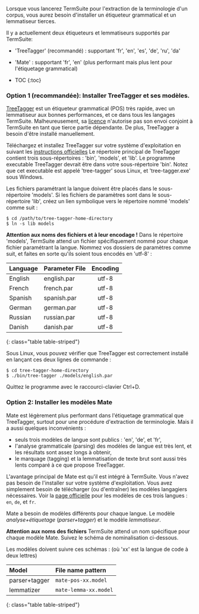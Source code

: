 Lorsque vous lancerez TermSuite pour l'extraction de la terminologie d'un corpus, vous aurez besoin d'installer un étiqueteur grammatical et un lemmatiseur tierces.


Il y a actuellement deux étiqueteurs et lemmatiseurs supportés par TermSuite:

* 'TreeTagger' (recommandé) : supportant 'fr', 'en', 'es', 'de', 'ru', 'da'
* 'Mate' : supportant 'fr', 'en' (plus performant mais plus lent pour l'étiquetage grammatical)

* TOC
{:toc}

### Option 1 (recommandée): Installer TreeTagger et ses modèles.


[TreeTagger](http://www.cis.uni-muenchen.de/~schmid/tools/TreeTagger/) est un étiqueteur grammatical (POS) très rapide, avec un lemmatiseur aux bonnes performances, et ce dans tous les langages TermSuite. Malheureusement, sa [licence](http://www.cis.uni-muenchen.de/~schmid/tools/TreeTagger/Tagger-Licence) n'autorise pas son envoi conjoint à TermSuite en tant que tierce partie dépendante. De plus, TreeTagger a besoin d'être installé manuellement.

Téléchargez et installez TreeTagger sur votre système d'exploitation en suivant les [instructions officielles](http://www.cis.uni-muenchen.de/~schmid/tools/TreeTagger/)
Le répertoire principal de TreeTagger contient trois sous-répertoires : 'bin', 'models', et 'lib'. Le programme executable TreeTagger devrait être dans votre sous-répertoire 'bin'. Notez que cet executable est appelé 'tree-tagger' sous Linux, et 'tree-tagger.exe' sous Windows.

Les fichiers paramétrant la langue doivent être placés dans le sous-répertoire 'models'.
Si les fichiers de paramètres sont dans le sous-répertoire 'lib', créez un lien symbolique vers le répertoire nommé 'models' comme suit :

~~~
$ cd /path/to/tree-tagger-home-directory
$ ln -s lib models
~~~

<div class="alert alert-danger" role="alert">

**Attention aux noms des fichiers et à leur encodage !**
Dans le répertoire 'models', TermSuite attend un fichier spécifiquement nommé pour chaque fichier paramétrant la langue. Nommez vos dossiers de paramètres comme suit, et faites en sorte qu'ils soient tous encodés en 'utf-8' :

</div>

| Language | Parameter File | Encoding |
|:--------|:-------|:--------:|
| English   | english.par   | utf-8   |
| French   | french.par   | utf-8   |
| Spanish   | spanish.par   | utf-8   |
| German   | german.par   | utf-8   |
| Russian   | russian.par   | utf-8   |
| Danish   | danish.par   | utf-8   |
{: class="table table-striped"}


Sous Linux, vous pouvez vérifier que TreeTagger est correctement installé en lançant ces deux lignes de commande :

~~~
$ cd tree-tagger-home-directory
$ ./bin/tree-tagger ./models/english.par
~~~

Quittez le programme avec le raccourci-clavier Ctrl+D.

### Option 2: Installer les modèles Mate

Mate est légèrement plus performant dans l'étiquetage grammatical que TreeTagger, surtout pour une procédure d'extraction de terminologie. Mais il a aussi quelques inconvénients :
* seuls trois modèles de langue sont publics : 'en', 'de', et 'fr',
* l'analyse grammaticale (parsing) des modèles de langue est très lent, et les résultats sont assez longs à obtenir,
* le marquage (tagging) et la lemmatisation de texte brut sont aussi très lents comparé à ce que propose TreeTagger.


L'avantage principal de Mate est qu'il est intégré à TermSuite.
Vous n'avez pas besoin de l'installer sur votre système d'exploitation. Vous avez simplement besoin de télécharger (ou d'entraîner) les modèles langagiers nécessaires.
Voir la [page officielle](https://code.google.com/p/mate-tools/wiki/ParserAndModels) pour les modèles de ces trois langues :  `en`, `de`, et `fr`.

Mate a besoin de modèles différents pour chaque langue. Le modèle *analyse+étiquetage* (*parser+tagger*) et le modèle *lemmatiseur*.

<div class="alert alert-danger" role="alert">

  **Attention aux noms des fichiers**
  TermSuite attend un nom spécifique pour chaque modèle Mate. Suivez le schéma de nominalisation ci-dessous.

</div>

Les modèles doivent suivre ces schémas : (où 'xx' est la langue de code à deux lettres)

| Model | File name pattern |
|:--------|:-------|
| parser+tagger   | `mate-pos-xx.model`   |
| lemmatizer   | `mate-lemma-xx.model`   |
{: class="table table-striped"}
